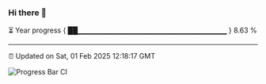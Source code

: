 ### Hi there 👋

⏳ Year progress { ██▁▁▁▁▁▁▁▁▁▁▁▁▁▁▁▁▁▁▁▁▁▁▁▁▁▁▁▁ } 8.63 %

---

⏰ Updated on Sat, 01 Feb 2025 12:18:17 GMT

![Progress Bar CI](https://github.com/code-lakshay/GitHub-Actions-Demo/workflows/Progress%20Bar%20CI/badge.svg)
